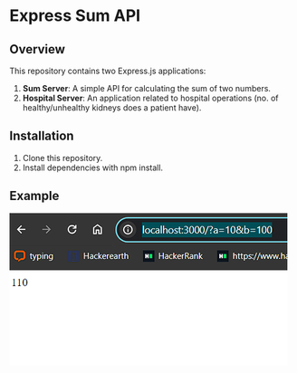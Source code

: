 # Express Sum API
## Overview
This repository contains two Express.js applications:

1. **Sum Server**: A simple API for calculating the sum of two numbers.
2. **Hospital Server**: An application related to hospital operations (no. of healthy/unhealthy kidneys does a patient have).
## Installation
1. Clone this repository.
2. Install dependencies with npm install.
## Example
![Alt text](image.png)
